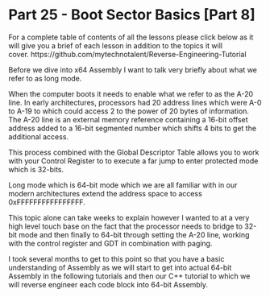<h1>Part 25 - Boot Sector Basics [Part 8]</h1><p>For a complete table of contents of all the lessons please click below as it will give you a brief of each lesson in addition to the topics it will cover. https://github.com/mytechnotalent/Reverse-Engineering-Tutorial</p><p>Before we dive into x64 Assembly I want to talk very briefly about what we refer to as long mode.</p><p>When the computer boots it needs to enable what we refer to as the A-20 line. In early architectures, processors had 20 address lines which were A-0 to A-19 to which could access 2 to the power of 20 bytes of information. The A-20 line is an external memory reference containing a 16-bit offset address added to a 16-bit segmented number which shifts 4 bits to get the additional access.</p><p>This process combined with the Global Descriptor Table allows you to work with your Control Register to to execute a far jump to enter protected mode which is 32-bits.</p><p>Long mode which is 64-bit mode which we are all familiar with in our modern architectures extend the address space to access 0xFFFFFFFFFFFFFFFF.</p><p>This topic alone can take weeks to explain however I wanted to at a very high level touch base on the fact that the processor needs to bridge to 32-bit mode and then finally to 64-bit through setting the A-20 line, working with the control register and GDT in combination with paging.</p><p>I took several months to get to this point so that you have a basic understanding of Assembly as we will start to get into actual 64-bit Assembly in the following tutorials and then our C++ tutorial to which we will reverse engineer each code block into 64-bit Assembly.</p>